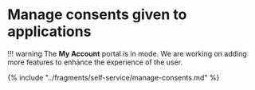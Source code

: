 # Manage consents given to applications

!!! warning
    The **My Account** portal is in <Badge text="preview " type="warn" vertical="middle" /> mode. We are working on adding more features to enhance the experience of the user.

{% include "../fragments/self-service/manage-consents.md" %}
